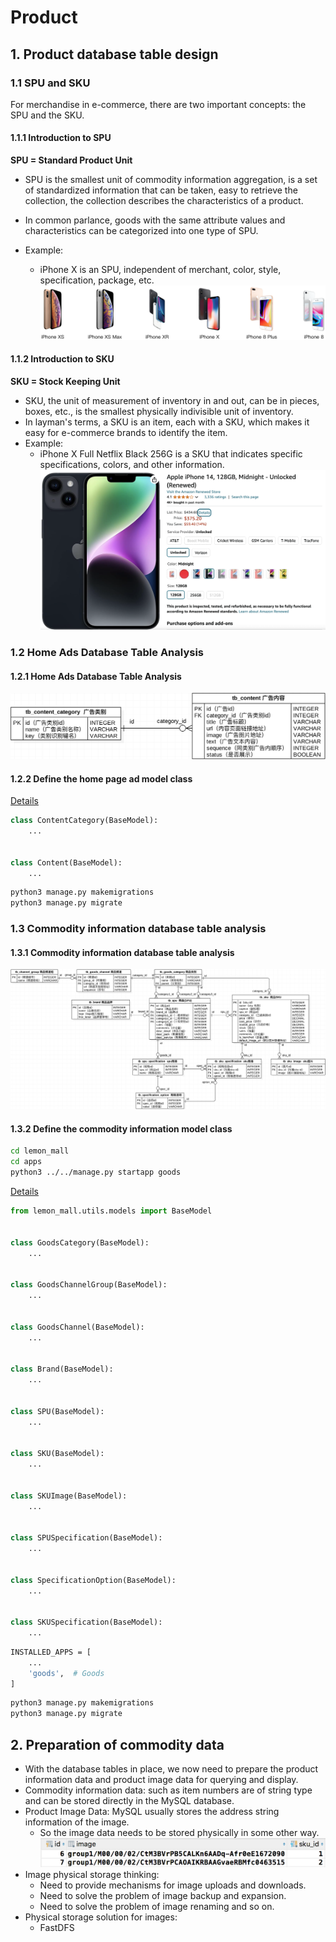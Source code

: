 # Product

## 1. Product database table design
### 1.1 SPU and SKU

For merchandise in e-commerce, there are two important concepts: the SPU and the SKU.

#### 1.1.1 Introduction to SPU

**SPU = Standard Product Unit**
 - SPU is the smallest unit of commodity information aggregation, is a set of standardized information that can be taken, easy to retrieve the collection, the collection describes the characteristics of a product.

 - In common parlance, goods with the same attribute values and characteristics can be categorized into one type of SPU.

 - Example:
   - iPhone X is an SPU, independent of merchant, color, style, specification, package, etc.
      ![img_docs](img_docs/01spu.png)

#### 1.1.2 Introduction to SKU

**SKU = Stock Keeping Unit**
 - SKU, the unit of measurement of inventory in and out, can be in pieces, boxes, etc., is the smallest physically indivisible unit of inventory.
 - In layman's terms, a SKU is an item, each with a SKU, which makes it easy for e-commerce brands to identify the item.
 - Example:
   - iPhone X Full Netflix Black 256G is a SKU that indicates specific specifications, colors, and other information.
     ![img_docs](img_docs/02sku.png)

### 1.2 Home Ads Database Table Analysis
#### 1.2.1 Home Ads Database Table Analysis
![img_docs](img_docs/03adv.png)

#### 1.2.2 Define the home page ad model class
[Details](../lemon_mall/lemon_mall/apps/contents/models.py)
```python
class ContentCategory(BaseModel):
    ...


class Content(BaseModel):
    ...
```
```bash
python3 manage.py makemigrations
python3 manage.py migrate
```

### 1.3 Commodity information database table analysis
#### 1.3.1 Commodity information database table analysis
![img_docs](img_docs/04pro.png)

#### 1.3.2 Define the commodity information model class
```bash
cd lemon_mall
cd apps
python3 ../../manage.py startapp goods
```
[Details](../lemon_mall/lemon_mall/apps/goods/models.py)
```python
from lemon_mall.utils.models import BaseModel


class GoodsCategory(BaseModel):
    ...


class GoodsChannelGroup(BaseModel):
    ...


class GoodsChannel(BaseModel):
    ...


class Brand(BaseModel):
    ...


class SPU(BaseModel):
    ...


class SKU(BaseModel):
    ...


class SKUImage(BaseModel):
    ...


class SPUSpecification(BaseModel):
    ...


class SpecificationOption(BaseModel):
    ...


class SKUSpecification(BaseModel):
    ...
```
```bash
INSTALLED_APPS = [
    ...
    'goods',  # Goods
]
```
```bash
python3 manage.py makemigrations
python3 manage.py migrate
```

## 2. Preparation of commodity data
 - With the database tables in place, we now need to prepare the product information data and product image data for querying and display.
 - Commodity information data: such as item numbers are of string type and can be stored directly in the MySQL database.
 - Product Image Data: MySQL usually stores the address string information of the image.
   - So the image data needs to be stored physically in some other way.
   ![img_docs](img_docs/05image.png)
 - Image physical storage thinking:
   - Need to provide mechanisms for image uploads and downloads.
   - Need to solve the problem of image backup and expansion.
   - Need to solve the problem of image renaming and so on.
 - Physical storage solution for images:
   - FastDFS